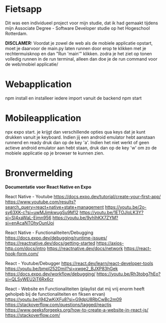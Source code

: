 # Fietsapp  
Dit was een individueel project voor mijn studie, dat ik had gemaakt tijdens mijn Associate Degree - Software Developer studie op het Hogeschool Rotterdam.


**DISCLAMER:**
Voordat je zowel de web als de mobiele applicatie opstart, moet je daarvoor de main.py laten runnen door erop te klikken met je rechtermuisknop en dan "Run 'main'" klikken. zodra je het ziet op tonen volledig runnen in de run terminal, alleen  dan doe je de run command voor de web/mobiel applicatie/

# Webapplication
npm install en installeer iedere import vanuit de backend
npm start


# Mobileapplication
npx expo start. je krijgt dan verschillende opties qua keys dat je kunt drukken vanuit je keyboard. Indien jij een android emulator hebt aanstaan runnend en ready druk dan op de key 'a'. Indien het niet werkt of geen actieve android emulator aan hebt staan, druk dan op de key 'w' om zo de mobiele applicatie op je browser te kunnen zien.

# Bronvermelding

**Documentatie voor React Native en Expo**

React Native - Youtube
https://docs.expo.dev/tutorial/create-your-first-app/ 
https://www.youtube.com/results?search_query=react+native+state+management
https://youtu.be/2o-sy63XK-c?si=uwMJjmkwugSu9M12
https://youtu.be/1ETOJloLK3Y?si=SI4xaWaL-Ejmn956
https://youtu.be/9yhlhKX7ZYM?si=enAcaNTOhyOunUoi

React Native - Functionaliteiten/Debugging
https://docs.expo.dev/debugging/runtime-issues/
https://reactnative.dev/docs/getting-started
https://axios-http.com/docs/intro
https://reactnative.dev/docs/network
https://react-hook-form.com/

React - Youtube/Debugger
https://react.dev/learn/react-developer-tools
https://youtu.be/bmpI252DmiI?si=xwqe2_BJXP83hGek
https://docs.expo.dev/workflow/debugging/
https://youtu.be/Rh3tobg7hEo?si=QLSyWEU2iT6Rx6cr

React - Website en Functionaliteiten (playlist dat mij vrij enorm heeft geholpeb bij de functionaliteiten en fiksen ervan)
https://youtu.be/j942wKiXFu8?si=G9dpU8RbCwBc2m09
https://stackoverflow.com/questions/tagged/reactjs
https://www.geeksforgeeks.org/how-to-create-a-website-in-react-js/
https://stackoverflow.com/
